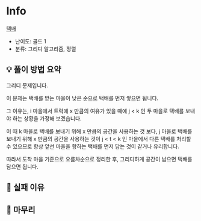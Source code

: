 # Info
[택배](https://boj.kr/8980)

- 난이도: 골드 1
- 분류: 그리디 알고리즘, 정렬

## 💡 풀이 방법 요약

그리디 문제입니다.

이 문제는 택배를 받는 마을이 낮은 순으로 택배를 먼저 쌓으면 됩니다.

그 이유는, i 마을에서 트럭에 x 만큼의 여유가 있을 때에 j < k 인 두 마을로 택배를 보내야 하는 상황을 가정해 보겠습니다.

이 때 k 마을로 택배를 보내기 위해 x 만큼의 공간을 사용하는 것 보다, j 마을로 택배를 보내기 위해 x 만큼의 공간을 사용하는 것이 j < t < k 인 마을에서 다른 택배를 처리할 수 있으므로 항상 앞선 마을을 향하는 택배를 먼저 담는 것이 같거나 유리합니다.

따라서 도착 마을 기준으로 오름차순으로 정리한 후, 그리디하게 공간이 남으면 택배를 담으면 됩니다.

## 👀 실패 이유

## 🙂 마무리

